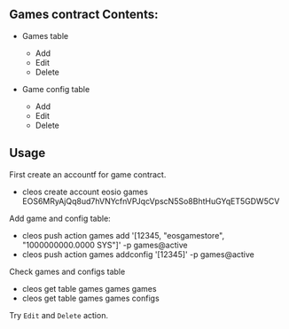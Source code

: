 ## Games contract Contents:
- Games table
  - Add
  - Edit
  - Delete

- Game config table
  - Add
  - Edit
  - Delete

## Usage

First create an accountf for game contract.

- cleos create account eosio games EOS6MRyAjQq8ud7hVNYcfnVPJqcVpscN5So8BhtHuGYqET5GDW5CV

Add game and config table:

- cleos push action games add '[12345, "eosgamestore", "1000000000.0000 SYS"]' -p games@active
- cleos push action games addconfig '[12345]' -p games@active

Check games and configs table

- cleos get table games games games 
- cleos get table games games configs 

Try `Edit` and `Delete` action.